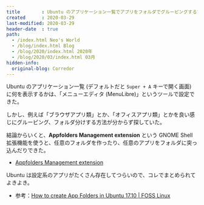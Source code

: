 ```yaml
---
title        : Ubuntu のアプリケーション一覧でアプリをフォルダでグルーピングするための GNOME Shell 拡張機能
created      : 2020-03-29
last-modified: 2020-03-29
header-date  : true
path:
  - /index.html Neo's World
  - /blog/index.html Blog
  - /blog/2020/index.html 2020年
  - /blog/2020/03/index.html 03月
hidden-info:
  original-blog: Corredor
---
```


Ubuntu のアプリケーション一覧 (デフォルトだと `Super + A` キーで開く画面) に何を表示するかは、「メニューエディタ (MenuLibre)」というツールで設定できた。

しかし、例えば「ブラウザアプリ類」とか、「オフィスアプリ類」とかを良い感じにグルーピング、フォルダ分けする方法が分からず探していた。

結論からいくと、**Appfolders Management extension** という GNOME Shell 拡張機能を使うと、任意のフォルダを作ったり、任意のアプリをフォルダに突っ込んだりできた。

- [Appfolders Management extension](https://extensions.gnome.org/extension/1217/appfolders-manager/)

Ubuntu は設定系のアプリがたくさん存在してつらいので、コレでまとめられてよきよき。

- 参考：[How to create App Folders in Ubuntu 17.10 | FOSS Linux](https://www.fosslinux.com/3165/how-to-create-app-folders-in-ubuntu-17-10.htm)
